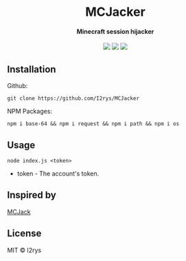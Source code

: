 <h1 align="center">MCJacker</h1>
<h4 align="center">Minecraft session hijacker</h4>
<p align="center">
	<a href="https://github.com/I2rys/MCJacker/blob/main/LICENSE"><img src="https://img.shields.io/github/license/I2rys/MCJacker?style=flat-square"></img></a>
	<a href="https://github.com/I2rys/MCJacker/issues"><img src="https://img.shields.io/github/issues/I2rys/MCJacker.svg"></img></a>
	<a href="https://nodejs.org/"><img src="https://img.shields.io/badge/-Nodejs-green?style=flat-square&logo=Node.js"></img></a>
</p>


## Installation
Github:

    git clone https://github.com/I2rys/MCJacker

NPM Packages:

    npm i base-64 && npm i request && npm i path && npm i os
    
## Usage

    node index.js <token>
    
+ token - The account's token.

## Inspired by
[MCJack](https://github.com/wodxgod/mcjack)

## License
MIT © I2rys
